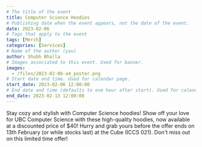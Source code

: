 ```yaml
---
# The title of the event
title: Computer Science Hoodies
# Publishing date when the event appears, not the date of the event.
date: 2023-02-06
# Tags that apply to the event
tags: [Merch]
categories: [Services]
# Name of the author (you)
author: Shubh Bhalla
# Images associated to this event. Used for banner.
images:
  - /files/2023-02-06-a4_poster.png
# Start date and time. Used for calendar page.
start_date: 2023-02-06 12:00:00
# End date and time (defaults to one hour after start). Used for calendar page.
end_date: 2023-02-13 12:00:00
---
```


Stay cozy and stylish with Computer Science hoodies! Show off your love for UBC Computer Science with these high-quality hoodies, now available at a discounted price of $40! Hurry and grab yours before the offer ends on 13th February (or while stocks last) at the Cube (ICCS 021). Don't miss out on this limited time offer!

